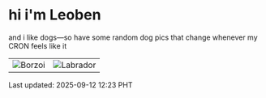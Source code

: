 # hi i'm Leoben

and i like dogs—so have some random dog pics that change whenever my CRON feels like it

|  |  |
|--------|----------|
| ![Borzoi](https://random-dog-vercel.vercel.app/api/random-borzoi?v=1757651013) | ![Labrador](https://random-dog-vercel.vercel.app/api/random-labrador?v=1757651013) |

Last updated: 2025-09-12 12:23 PHT
